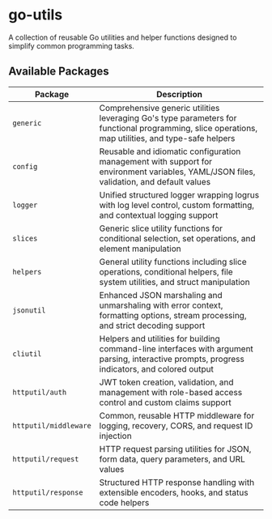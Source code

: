 # go-utils

A collection of reusable Go utilities and helper functions designed to simplify common programming tasks.

## Available Packages

| Package               | Description                                                                                                                                        |
| --------------------- | -------------------------------------------------------------------------------------------------------------------------------------------------- |
| `generic`             | Comprehensive generic utilities leveraging Go's type parameters for functional programming, slice operations, map utilities, and type-safe helpers |
| `config`              | Reusable and idiomatic configuration management with support for environment variables, YAML/JSON files, validation, and default values            |
| `logger`              | Unified structured logger wrapping logrus with log level control, custom formatting, and contextual logging support                                |
| `slices`              | Generic slice utility functions for conditional selection, set operations, and element manipulation                                                |
| `helpers`             | General utility functions including slice operations, conditional helpers, file system utilities, and struct manipulation                          |
| `jsonutil`            | Enhanced JSON marshaling and unmarshaling with error context, formatting options, stream processing, and strict decoding support                   |
| `cliutil`             | Helpers and utilities for building command-line interfaces with argument parsing, interactive prompts, progress indicators, and colored output     |
| `httputil/auth`       | JWT token creation, validation, and management with role-based access control and custom claims support                                            |
| `httputil/middleware` | Common, reusable HTTP middleware for logging, recovery, CORS, and request ID injection                                                             |
| `httputil/request`    | HTTP request parsing utilities for JSON, form data, query parameters, and URL values                                                               |
| `httputil/response`   | Structured HTTP response handling with extensible encoders, hooks, and status code helpers                                                         |
